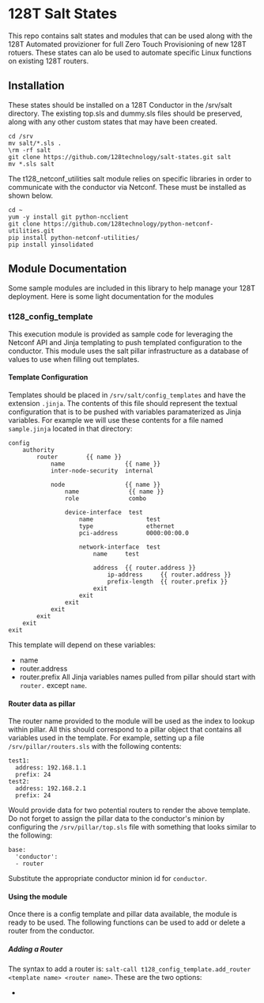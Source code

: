 # 128T Salt States #
This repo contains salt states and modules that can be used along with the 128T Automated provizioner for full Zero Touch Provisioning of new 128T rotuers.  These states can alo be used to automate specific Linux functions on existing 128T routers.

## Installation ##
These states should be installed on a 128T Conductor in the /srv/salt directory.  The existing top.sls and dummy.sls files should be preserved, along with any other custom states that may have been created.
```
cd /srv
mv salt/*.sls .
\rm -rf salt
git clone https://github.com/128technology/salt-states.git salt
mv *.sls salt
```

The t128_netconf_utilities salt module relies on specific libraries in order to communicate with the conductor via Netconf.  These must be installed as shown below.
```
cd ~
yum -y install git python-ncclient
git clone https://github.com/128technology/python-netconf-utilities.git
pip install python-netconf-utilities/
pip install yinsolidated
```

## Module Documentation ##
Some sample modules are included in this library to help manage your 128T deployment.  Here is some light documentation for the modules

### t128_config_template ###
This execution module is provided as sample code for leveraging the Netconf API and Jinja templating to push templated configuration to the conductor.  This module uses the salt pillar infrastructure as a database of values to use when filling out templates.

#### Template Configuration ####
Templates should be placed in `/srv/salt/config_templates` and have the extension `.jinja`.  The contents of this file should represent the textual configuration that is to be pushed with variables paramaterized as Jinja variables.  For example we will use these contents for a file named `sample.jinja` located in that directory:
```
config
    authority
        router        {{ name }}
            name                 {{ name }}
            inter-node-security  internal

            node                 {{ name }}
                name              {{ name }}
                role              combo

                device-interface  test
                    name               test
                    type               ethernet
                    pci-address        0000:00:00.0

                    network-interface  test
                        name     test

                        address  {{ router.address }}
                            ip-address     {{ router.address }}
                            prefix-length  {{ router.prefix }}
                        exit
                    exit
                exit
            exit
        exit
    exit
exit
```
This template will depend on these variables:
* name
* router.address
* router.prefix
All Jinja variables names pulled from pillar should start with `router.` except `name`.

#### Router data as pillar ####
The router name provided to the module will be used as the index to lookup within pillar.  All this should correspond to a pillar object that contains all variables used in the template.  For example, setting up a file `/srv/pillar/routers.sls` with the following contents:
```
test1:
  address: 192.168.1.1
  prefix: 24
test2:
  address: 192.168.2.1
  prefix: 24
```
Would provide data for two potential routers to render the above template.  Do not forget to assign the pillar data to the conductor's minion by configuring the `/srv/pillar/top.sls` file with something that looks similar to the following:
```
base:
  'conductor':
  - router
```
Substitute the appropriate conductor minion id for `conductor`.

#### Using the module ####
Once there is a config template and pillar data available, the module is ready to be used.  The following functions can be used to add or delete a router from the conductor.

##### Adding a Router #####
The syntax to add a router is: `salt-call t128_config_template.add_router <template name> <router name>`.  These are the two options:
* **<template name>** - The name of the template to render.  This is the filename of the template found in the `/srv/salt/config_templates` directory minus the `.jinja` extension
* **<router name>** - The name of the router to use in rendering the template.  This is the key that will be used to look for router data in the conductor's salt pillar.

For example, to add one of the routers following the example above, use: **salt-call t128_config_template.add_router sample test1**

#### Deleting a router ####
The syntax to delete a router is: `salt-call t128_config_template.delete_router <router name>`.  The only option for this is:
* **<router name>** - The name of the router to delete from the config.  The module will pull the configuration and parse it looking for elements to delete related to the router.

For example, to delete one of the routers following the example above, use: ** salt-call t128_config_tepmlate.delete_rotuer test1**

Note, many of the actions needed in the delete configuration are typically no longer necessary due to config generation.  But we will leave the code for legacy purposes.

### t128_users ###
Both an execution module and state module are provided for managing local user accounts for the 128T.  

#### Execution Module ####
The execution module leverages the local GraphQL API to query, add, delete, and modify users.  This can be initiated from the conductor with the following syntax: `t128-salt <asset id> t128_users.<module function> [<function arguments>]`.  Here are the various functions provided along with their arguments:

* **get_users** - This function will return a dictionary of the 128T users configured on the router along with all configured options (minus the password).  This function takes no arguments.  If there is any issue retreiving the data, the function will return `False`.
* **add_user** - This function will create a user with any provided arguments. If the user already exists, or if there are any other issues adding the user, this function will return `False`.  It will return `True` if the function succeeded.  The possible function arguments are:
    * **name** - This is the username of the user to be added.  This argument is required.
    * **password=<password>** - The user's password.  This is passed as a keyword argument.  This argument is required.  At the moment, this only accepts an unhashed password value.
    * **role=<role>** - The user's role.  This is passed as a keyword argument.  The system expects either `admin` or `user`.  The system allows this to be passed as a list.  If a string is passed, it will be converted to a list.  If this option is not present the value of `user` will be used.
    * **enabled=<enabled>** - Whether the account should be enabled or disabled.  A boolean value must be passed.  If this option is not present the value of `True` will be used.
    * **fullName=<Full Name>** - The full name of the use.  This value is optional.
* **modify_user** - This function will modify an existing user with any provided arguments.  If the user does not exist, or if there are any other issues, this function will return `False`.  It will return `True` if the operation succeeded.  This function will accept any of the options provided with the **add_user** function.  The `name` value is required.  Only keyword arguments passed will be changed.
* **delete_user** - This function will delete an existing user.  The only option supported is the `name` of the user.  This function will return `False` if the user did not exist or if there was an issue deleting the user.  It will return `True` if it was successful

#### State Module ####
The state module is intended to function in a similar manner to the standard salt `user` state module.  The following will show specific usage examples for the state functions.

##### t128_users.present #####
Ensure that the named user is present with the specified properties.  This state takes the same options as the **add_user** execution module function.
```
test1:
  t128_users.present:
  - password: 128tRoutes

Ensure user test2 exists with these options:
  t128_users.present:
  - name: test2
  - password: 128tRoutes123
  - enabled: false
  - fullName: Test User2
```

##### t128_users.absent #####
Ensure that the named user is absent from the system.
```
Delete user test1:
  t128_users.absent:
  - name: test1
```

##### t128_users.manage_usder_list #####
This function is intended to manage a predetermined list of user, such as from pillar.  It will ensure the supplied list of users exists on the system and will delete unexpected users.  This state supports two options:
* **users** - A list of dicts of users, each containing the desired user properties.  This option is required.
* **do_not_delete** - A list of usernames to omit from consideration for deletion, should they not be in the **users** list.  This list will default to only containing the `admin` user if not supplied.

This state will ensure all users (except `admin`) are deleted from the system:
```
Delete all users:
  t128_users.manage_user_list:
  - users:
```
And this state will Ensure the presence of only `admin` and the users found in the router's pillar under the variable `t128_users`:
```
Manage User List:
  t128_users.manage_user_list:
  - users: {{ pillar['t128_users'] }}
```
An example of pillar data to use with that state would be:
```
t128_users:
- name: test1
  password: 128tRoutes
- name: test2
  password: 128tRoutes
  enabled: false
- name: test3
  password: 128tRoutes
  enabled: true
  role: admin
- name: test4
  password: 128tRoutes
  role: admin
  fullName: Test User 4
- name: test5
  password: 128tRoutes
  role: user
  fullName: Test User 5
```

## State file documentation ##
Specific documentation for the salt state can be found at the beginning of each individual state file.
